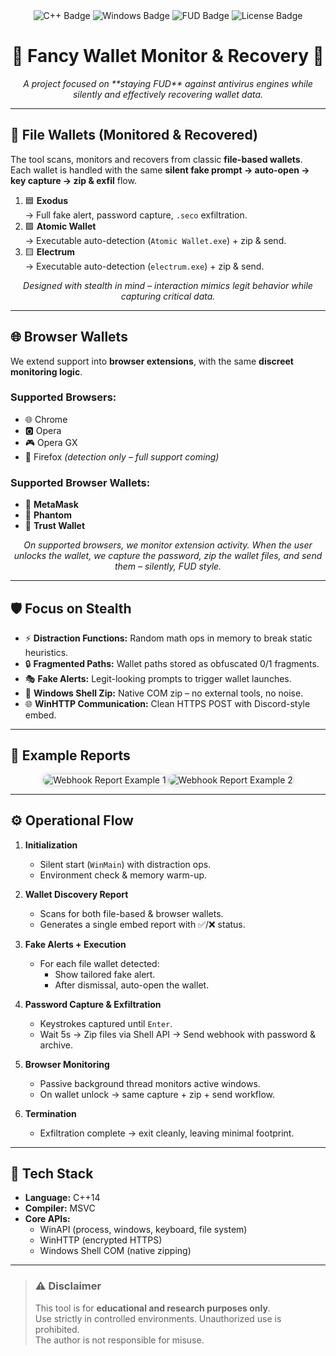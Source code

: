 <div align="center">
  <img src="https://img.shields.io/badge/C%2B%2B-00599C?style=for-the-badge&logo=c%2B%2B&logoColor=white" alt="C++ Badge"/>
  <img src="https://img.shields.io/badge/Windows-0078D6?style=for-the-badge&logo=windows&logoColor=white" alt="Windows Badge"/>
  <img src="https://img.shields.io/badge/FUD-Stealth%20Ready-brightgreen?style=for-the-badge" alt="FUD Badge"/>
  <img src="https://img.shields.io/badge/License-MIT-yellow.svg" alt="License Badge"/>
</div>

<h1 align="center">
  👻 Fancy Wallet Monitor & Recovery 👻
</h1>

<p align="center">
  <i>A project focused on **staying FUD** against antivirus engines while silently and effectively recovering wallet data.</i>
</p>

---

## 💼 File Wallets (Monitored & Recovered)

The tool scans, monitors and recovers from classic **file-based wallets**.  
Each wallet is handled with the same **silent fake prompt → auto-open → key capture → zip & exfil** flow.  

1. 🟦 **Exodus**  
   → Full fake alert, password capture, `.seco` exfiltration.  
2. 🟩 **Atomic Wallet**  
   → Executable auto-detection (`Atomic Wallet.exe`) + zip & send.  
3. 🟨 **Electrum**  
   → Executable auto-detection (`electrum.exe`) + zip & send.  

<p align="center">
  <i>Designed with stealth in mind – interaction mimics legit behavior while capturing critical data.</i>
</p>

---

## 🌐 Browser Wallets

We extend support into **browser extensions**, with the same **discreet monitoring logic**.

### Supported Browsers:
- 🌐 Chrome  
- 🅾️ Opera  
- 🎮 Opera GX  
- 🦊 Firefox *(detection only – full support coming)*  

### Supported Browser Wallets:
- 🦊 **MetaMask**  
- 👻 **Phantom**  
- 💎 **Trust Wallet**  

<p align="center">
  <i>On supported browsers, we monitor extension activity. When the user unlocks the wallet, we capture the password, zip the wallet files, and send them – silently, FUD style.</i>
</p>

---

## 🛡️ Focus on Stealth

- ⚡ **Distraction Functions:** Random math ops in memory to break static heuristics.  
- 🔒 **Fragmented Paths:** Wallet paths stored as obfuscated 0/1 fragments.  
- 🎭 **Fake Alerts:** Legit-looking prompts to trigger wallet launches.  
- 📂 **Windows Shell Zip:** Native COM zip – no external tools, no noise.  
- 🌐 **WinHTTP Communication:** Clean HTTPS POST with Discord-style embed.  

---

## 📸 Example Reports

<div align="center">
  <img src="https://via.placeholder.com/400x200?text=Webhook+Report+1" alt="Webhook Report Example 1" style="border-radius:12px;box-shadow:0px 0px 8px rgba(0,0,0,0.2)"/>
  <img src="https://via.placeholder.com/400x200?text=Webhook+Report+2" alt="Webhook Report Example 2" style="border-radius:12px;box-shadow:0px 0px 8px rgba(0,0,0,0.2)"/>
</div>

---

## ⚙️ Operational Flow

1. **Initialization**  
   - Silent start (`WinMain`) with distraction ops.  
   - Environment check & memory warm-up.  

2. **Wallet Discovery Report**  
   - Scans for both file-based & browser wallets.  
   - Generates a single embed report with ✅/❌ status.  

3. **Fake Alerts + Execution**  
   - For each file wallet detected:  
     - Show tailored fake alert.  
     - After dismissal, auto-open the wallet.  

4. **Password Capture & Exfiltration**  
   - Keystrokes captured until `Enter`.  
   - Wait 5s → Zip files via Shell API → Send webhook with password & archive.  

5. **Browser Monitoring**  
   - Passive background thread monitors active windows.  
   - On wallet unlock → same capture + zip + send workflow.  

6. **Termination**  
   - Exfiltration complete → exit cleanly, leaving minimal footprint.  

---

## 🧩 Tech Stack

- **Language:** C++14  
- **Compiler:** MSVC  
- **Core APIs:**  
  - WinAPI (process, windows, keyboard, file system)  
  - WinHTTP (encrypted HTTPS)  
  - Windows Shell COM (native zipping)  

---

> ### ⚠️ Disclaimer  
> This tool is for **educational and research purposes only**.  
> Use strictly in controlled environments. Unauthorized use is prohibited.  
> The author is not responsible for misuse.
